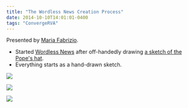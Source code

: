 ```yaml
---
title: "The Wordless News Creation Process"
date: 2014-10-10T14:01:01-0400
tags: "ConvergeRVA"
---
```


Presented by [Maria Fabrizio](http://mariafabrizio.com/).

- Started [Wordless News](http://wordlessnews.com/) after off-handedly drawing [a sketch of the Pope's hat](http://mariafabrizio.com/#/pope-retires/).
- Everything starts as a hand-drawn sketch.

[![](http://wordlessnews.garnetlife.netdna-cdn.com/wp-content/uploads/2013/02/POPEHAT-01-01-580x750.jpg)](http://wordlessnews.com/2013/02/wordless-news/)

[![](http://wordlessnews.garnetlife.netdna-cdn.com/wp-content/uploads/2014/08/8.25-580x580.jpg)](http://wordlessnews.com/2014/08/8-25-14/)

[![](http://wordlessnews.garnetlife.netdna-cdn.com/wp-content/uploads/2014/10/10.8.14-580x580.jpg)](http://wordlessnews.com/2014/10/10-8-14/)
